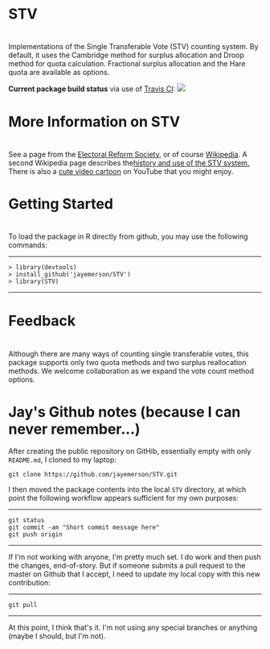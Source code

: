# STV
#
Implementations of the Single Transferable Vote (STV) counting 
system. By default, it uses the Cambridge method for surplus allocation
and Droop method for quota calculation.  Fractional surplus allocation
and the Hare quota are available as options.

<b>Current package build status</b> via use of
[Travis CI](https://travis-ci.org/jayemerson/STV):
<a href="https://travis-ci.org/jayemerson/STV"><img src="https://travis-ci.org/jayemerson/STV.svg?branch=master"></a>

# More Information on STV
#
See a page from the <a href="https://www.electoral-reform.org.uk/voting-systems/types-of-voting-system/single-transferable-vote/">Electoral Reform Society</a>, or
of course <a href="https://en.wikipedia.org/wiki/Single_transferable_vote">Wikipedia</a>.
A second Wikipedia page describes the<a href="https://en.wikipedia.org/wiki/History_and_use_of_the_single_transferable_vote">history
and use of the STV system.</a>
There is also a <a href="https://www.youtube.com/watch?v=l8XOZJkozfI">cute video
cartoon</a> on YouTube that you might enjoy.

# Getting Started
#
To load the package in R directly from github, you may use the following commands:

---
    > library(devtools)
    > install_github('jayemerson/STV')
    > library(STV)
---

# Feedback
#
Although there are many ways of counting single transferable votes, this package supports only two quota methods and two surplus reallocation methods. We welcome collaboration as we expand the vote count method options.

# Jay's Github notes (because I can never remember...)

After creating the public repository on GitHib, essentially empty
with only `README.md`, I cloned to my laptop:

    git clone https://github.com/jayemerson/STV.git
    
I then moved the package contents into the local `STV` directory,
at which point the following workflow appears sufficient for my own
purposes:

---
    git status
    git commit -am "Short commit message here"
    git push origin
---

If I'm not working with anyone, I'm pretty much set.  I do work and then
push the changes, end-of-story.  But if someone submits a pull request
to the master on Github that I accept, I need to update my local copy
with this new contribution:

---
    git pull
---

At this point, I think that's it.  I'm not using any special branches
or anything (maybe I should, but I'm not).
